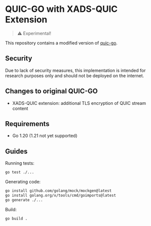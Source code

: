 # QUIC-GO with XADS-QUIC Extension

> :warning: Experimental!

This repository contains a modified version of [quic-go](https://github.com/quic-go/quic-go).

## Security
Due to lack of security measures, this implementation is intended for research purposes only and should not be deployed on the internet.

## Changes to original QUIC-GO
- XADS-QUIC extension: additional TLS encryption of QUIC stream content

## Requirements
- Go 1.20 (1.21 not yet supported)

## Guides

Running tests:
```bash
go test ./...
```

Generating code:
```bash
go install github.com/golang/mock/mockgen@latest
go install golang.org/x/tools/cmd/goimports@latest
go generate ./...
```

Build:
```bash
go build .
```